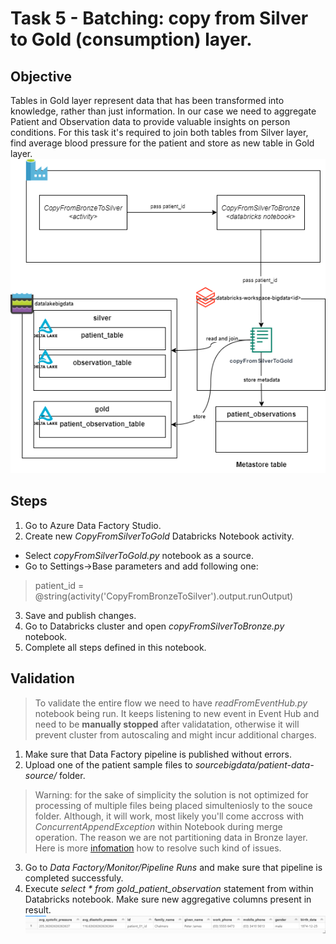 # Task 5 - Batching: copy from Silver to Gold (consumption) layer.
## Objective 
Tables in Gold layer represent data that has been transformed into knowledge, rather than just information. In our case we need to aggregate Patient and Observation data to provide valuable insights on person conditions. For this task it's required to join both tables from Silver layer, find average blood pressure for the patient and store as new table in Gold layer.
![objective](https://raw.githubusercontent.com/stanislav-zhurich/azure-big-data-reference-architecture/main/images/task5-objective.png)
## Steps
1. Go to Azure Data Factory Studio.
2. Create new *CopyFromSilverToGold* Databricks Notebook activity.
- Select *copyFromSilverToGold.py* notebook as a source.
- Go to Settings->Base parameters and add following one:

> patient_id = @string(activity('CopyFromBronzeToSilver').output.runOutput)
3. Save and publish changes.
4. Go to Databricks cluster and open  _copyFromSilverToBronze.py_  notebook.
5.  Complete all steps defined in this notebook.
## Validation
> To validate the entire flow we need to have *readFromEventHub.py* notebook being run. It keeps listening to new event in Event Hub and need to be **manually stopped** after validatation, otherwise it will prevent cluster from autoscaling and might incur additional charges.

1. Make sure that Data Factory pipeline is published without errors.
2. Upload one of the patient sample files to  _sourcebigdata/patient-data-source/_  folder.
> Warning: for the sake of simplicity the solution is not optimized for processing of multiple files being placed simulteniosly to the souce folder. Although, it will work, most likely you'll come accross with *ConcurrentAppendException* within Notebook during merge operation. The reason we are not partitioning data in Bronze layer. Here is more [infomation](https://learn.microsoft.com/en-us/azure/databricks/optimizations/isolation-level) how to resolve such kind of issues.
3. Go to  _Data Factory/Monitor/Pipeline Runs_  and make sure that pipeline is completed successfuly.
4. Execute *select * from gold_patient_observation* statement from within Databricks notebook. Make sure new aggregative columns present in result.
![result](https://raw.githubusercontent.com/stanislav-zhurich/azure-big-data-reference-architecture/main/images/task5-result.png)
